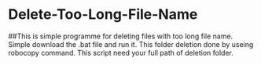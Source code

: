 # Delete-Too-Long-File-Name
##This is simple programme for deleting files with too long file name.
Simple download the .bat file and run it. 
This folder deletion done by useing robocopy command. 
This script need your full path of deletion folder. 
